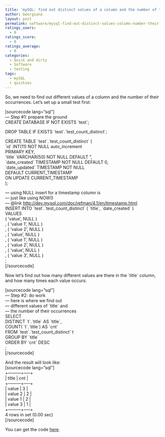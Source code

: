 ```yaml
---
title: 'mySQL: find out distinct values of a column and the number of their occurrences'
author: Georgiana
layout: post
permalink: software/mysql-find-out-distinct-values-column-number-their-occurrences/
ratings_users:
  - 0
ratings_score:
  - 0
ratings_average:
  - 0
categories:
  - Quick and dirty
  - Software
  - testing
tags:
  - mySQL
  - quickies
---
```

So, we need to find out different values of a column and the number of their occurrences. Let&#8217;s set up a small test first:

[sourcecode lang=&#8221;sql&#8221;]  
&#8212; Step #1: prepare the ground  
CREATE DATABASE IF NOT EXISTS \`test\`;

DROP TABLE IF EXISTS \`test\`.\`test\_count\_distinct\`;

CREATE TABLE \`test\`.\`test\_count\_distinct\` (  
\`id\` INT(11) NOT NULL auto_increment  
PRIMARY KEY,  
\`title\` VARCHAR(50) NOT NULL DEFAULT &#8221;,  
\`date_created\` TIMESTAMP NOT NULL DEFAULT 0,  
\`date_updated\` TIMESTAMP NOT NULL  
DEFAULT CURRENT_TIMESTAMP  
ON UPDATE CURRENT_TIMESTAMP  
);

&#8212; using NULL insert for a timestamp column is  
&#8212; just like using NOW()  
&#8212; @link http://dev.mysql.com/doc/refman/4.1/en/timestamp.html  
INSERT INTO \`test\`.\`test\_count\_distinct\` ( \`title\`, \`date_created\` )  
VALUES  
( &#8216;value&#8217;, NULL )  
, ( &#8216;value 1&#8217;, NULL )  
, ( &#8216;value 2&#8217;, NULL )  
, ( &#8216;value&#8217;, NULL )  
, ( &#8216;value 1&#8217;, NULL )  
, ( &#8216;value 2&#8217;, NULL )  
, ( &#8216;value&#8217;, NULL )  
, ( &#8216;value 3&#8217;, NULL )  
;  
[/sourcecode]

Now let&#8217;s find out how many different values are there in the \`title\` column, and how many times each value occurs:

[sourcecode lang=&#8221;sql&#8221;]  
&#8212; Step #2: do work  
&#8212; here is where we find out  
&#8212; different values of \`title\` and  
&#8212; the number of their occurrences  
SELECT  
DISTINCT \`t\`.\`title\` AS \`title\`,  
COUNT( \`t\`.\`title\`) AS \`cnt\`  
FROM \`test\`.\`test\_count\_distinct\` t  
GROUP BY \`title\`  
ORDER BY \`cnt\` DESC  
;  
[/sourcecode]

And the result will look like:  
[sourcecode lang=&#8221;sql&#8221;]  
+&#8212;&#8212;&#8212;+&#8212;&#8211;+  
| title | cnt |  
+&#8212;&#8212;&#8212;+&#8212;&#8211;+  
| value | 3 |  
| value 2 | 2 |  
| value 1 | 2 |  
| value 3 | 1 |  
+&#8212;&#8212;&#8212;+&#8212;&#8211;+  
4 rows in set (0.00 sec)  
[/sourcecode]

You can get the code [here][1].

 [1]: http://www.tekkie.ro/wp-content/uploads/2009/06/count_distinct.sql "mySQL code for count distinct test"
